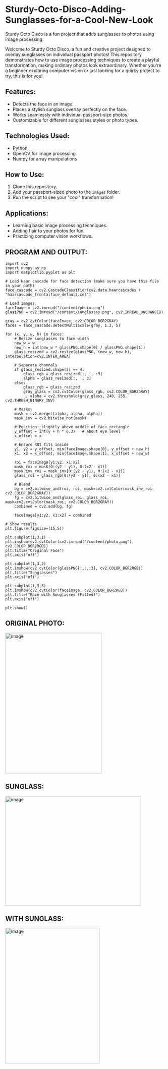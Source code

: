 # Sturdy-Octo-Disco-Adding-Sunglasses-for-a-Cool-New-Look

Sturdy Octo Disco is a fun project that adds sunglasses to photos using image processing.

Welcome to Sturdy Octo Disco, a fun and creative project designed to overlay sunglasses on individual passport photos! This repository demonstrates how to use image processing techniques to create a playful transformation, making ordinary photos look extraordinary. Whether you're a beginner exploring computer vision or just looking for a quirky project to try, this is for you!

## Features:
- Detects the face in an image.
- Places a stylish sunglass overlay perfectly on the face.
- Works seamlessly with individual passport-size photos.
- Customizable for different sunglasses styles or photo types.

## Technologies Used:
- Python
- OpenCV for image processing
- Numpy for array manipulations

## How to Use:
1. Clone this repository.
2. Add your passport-sized photo to the `images` folder.
3. Run the script to see your "cool" transformation!

## Applications:
- Learning basic image processing techniques.
- Adding flair to your photos for fun.
- Practicing computer vision workflows.

## PROGRAM AND OUTPUT:

```
import cv2
import numpy as np
import matplotlib.pyplot as plt

# Load Haar cascade for face detection (make sure you have this file in your path)
face_cascade = cv2.CascadeClassifier(cv2.data.haarcascades + "haarcascade_frontalface_default.xml")

# Load images
faceImage = cv2.imread("/content/photo.png")
glassPNG = cv2.imread("/content/sunglasses.png", cv2.IMREAD_UNCHANGED)

gray = cv2.cvtColor(faceImage, cv2.COLOR_BGR2GRAY)
faces = face_cascade.detectMultiScale(gray, 1.3, 5)

for (x, y, w, h) in faces:
    # Resize sunglasses to face width
    new_w = w
    new_h = int(new_w * glassPNG.shape[0] / glassPNG.shape[1])
    glass_resized = cv2.resize(glassPNG, (new_w, new_h), interpolation=cv2.INTER_AREA)

    # Separate channels
    if glass_resized.shape[2] == 4:
        glass_rgb = glass_resized[:, :, :3]
        alpha = glass_resized[:, :, 3]
    else:
        glass_rgb = glass_resized
        gray_glass = cv2.cvtColor(glass_rgb, cv2.COLOR_BGR2GRAY)
        _, alpha = cv2.threshold(gray_glass, 240, 255, cv2.THRESH_BINARY_INV)

    # Masks
    mask = cv2.merge([alpha, alpha, alpha])
    mask_inv = cv2.bitwise_not(mask)

    # Position: slightly above middle of face rectangle
    y_offset = int(y + h * 0.3)   # about eye level
    x_offset = x

    # Ensure ROI fits inside
    y1, y2 = y_offset, min(faceImage.shape[0], y_offset + new_h)
    x1, x2 = x_offset, min(faceImage.shape[1], x_offset + new_w)

    roi = faceImage[y1:y2, x1:x2]
    mask_roi = mask[0:(y2 - y1), 0:(x2 - x1)]
    mask_inv_roi = mask_inv[0:(y2 - y1), 0:(x2 - x1)]
    glass_roi = glass_rgb[0:(y2 - y1), 0:(x2 - x1)]

    # Blend
    bg = cv2.bitwise_and(roi, roi, mask=cv2.cvtColor(mask_inv_roi, cv2.COLOR_BGR2GRAY))
    fg = cv2.bitwise_and(glass_roi, glass_roi, mask=cv2.cvtColor(mask_roi, cv2.COLOR_BGR2GRAY))
    combined = cv2.add(bg, fg)

    faceImage[y1:y2, x1:x2] = combined

# Show results
plt.figure(figsize=(15,5))

plt.subplot(1,3,1)
plt.imshow(cv2.cvtColor(cv2.imread("/content/photo.png"), cv2.COLOR_BGR2RGB))
plt.title("Original Face")
plt.axis("off")

plt.subplot(1,3,2)
plt.imshow(cv2.cvtColor(glassPNG[:,:,:3], cv2.COLOR_BGR2RGB))
plt.title("Sunglasses")
plt.axis("off")

plt.subplot(1,3,3)
plt.imshow(cv2.cvtColor(faceImage, cv2.COLOR_BGR2RGB))
plt.title("Face with Sunglasses (Fitted)")
plt.axis("off")

plt.show()
```
## ORIGINAL PHOTO:
<img width="305" height="446" alt="image" src="https://github.com/user-attachments/assets/e3cdccc8-376d-444e-a938-6de64c4b72aa" />

## SUNGLASS:
<img width="430" height="347" alt="image" src="https://github.com/user-attachments/assets/cada4488-4b58-4608-b663-48c168590956" />

## WITH SUNGLASS:
<img width="299" height="430" alt="image" src="https://github.com/user-attachments/assets/c9ecf37c-dc2e-4c48-86e9-3d862aaf19de" />

